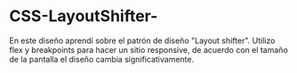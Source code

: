 # CSS-LayoutShifter-

En este diseño aprendí sobre el patrón de diseño "Layout shifter". Utilizo flex y breakpoints para hacer un sitio responsive, de 
acuerdo con el tamaño de la pantalla el diseño cambia significativamente. 
